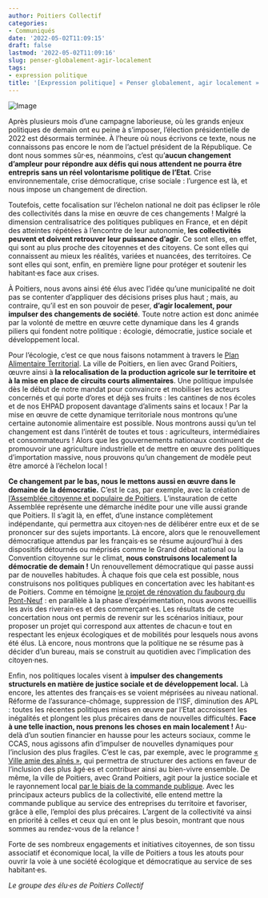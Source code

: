 ```yaml
---
author: Poitiers Collectif
categories:
- Communiqués
date: '2022-05-02T11:09:15'
draft: false
lastmod: '2022-05-02T11:09:16'
slug: penser-globalement-agir-localement
tags:
- expression politique
title: '[Expression politique] « Penser globalement, agir localement »'
---
```


![Image](/images/2025/penser-globalement-agir-localement/3-QUESTIONS-A…-2.png)

Après plusieurs mois d’une campagne laborieuse, où les grands enjeux politiques de demain ont eu peine à s’imposer, l’élection présidentielle de 2022 est désormais terminée. À l’heure où nous écrivons ce texte, nous ne connaissons pas encore le nom de l’actuel président de la République. Ce dont nous sommes sûr·es, néanmoins, c’est qu’**aucun changement d’ampleur pour répondre aux défis qui nous attendent ne pourra être entrepris sans un réel volontarisme politique de l’Etat**. Crise environnementale, crise démocratique, crise sociale : l’urgence est là, et nous impose un changement de direction.

Toutefois, cette focalisation sur l’échelon national ne doit pas éclipser le rôle des collectivités dans la mise en œuvre de ces changements ! Malgré la dimension centralisatrice des politiques publiques en France, et en dépit des atteintes répétées à l’encontre de leur autonomie, **les collectivités peuvent et doivent retrouver leur puissance d’agir**. Ce sont elles, en effet, qui sont au plus proche des citoyennes et des citoyens. Ce sont elles qui connaissent au mieux les réalités, variées et nuancées, des territoires. Ce sont elles qui sont, enfin, en première ligne pour protéger et soutenir les habitant·es face aux crises.

À Poitiers, nous avons ainsi été élus avec l’idée qu’une municipalité ne doit pas se contenter d’appliquer des décisions prises plus haut ; mais, au contraire, qu’il est en son pouvoir de peser, **d’agir localement, pour impulser des changements de société**. Toute notre action est donc animée par la volonté de mettre en œuvre cette dynamique dans les 4 grands piliers qui fondent notre politique : écologie, démocratie, justice sociale et développement local.

Pour l’écologie, c’est ce que nous faisons notamment à travers le [Plan Alimentaire Territorial](https://www.grandpoitiers.fr/grands-projets/projet-alimentaire-territorial). La ville de Poitiers, en lien avec Grand Poitiers, œuvre ainsi à **la relocalisation de la production agricole sur le territoire et à la mise en place de circuits courts alimentaires**. Une politique impulsée dès le début de notre mandat pour convaincre et mobiliser les acteurs concernés et qui porte d’ores et déjà ses fruits : les cantines de nos écoles et de nos EHPAD proposent davantage d’aliments sains et locaux ! Par la mise en œuvre de cette dynamique territoriale nous montrons qu’une certaine autonomie alimentaire est possible. Nous montrons aussi qu’un tel changement est dans l’intérêt de toutes et tous : agriculteurs, intermédiaires et consommateurs ! Alors que les gouvernements nationaux continuent de promouvoir une agriculture industrielle et de mettre en œuvre des politiques d’importation massive, nous prouvons qu’un changement de modèle peut être amorcé à l’échelon local !

**Ce changement par le bas, nous le mettons aussi en œuvre dans le domaine de la démocratie.** C’est le cas, par exemple, avec la création de[ l’Assemblée citoyenne et populaire de Poitiers](https://www.poitiers.fr/c__0_0_Actualite_42243__0__Assemblee_citoyenne_et_populaire_proposez_vos_idees_de_sujet_avant_le_6_mai_2022_.html). L’instauration de cette Assemblée représente une démarche inédite pour une ville aussi grande que Poitiers. Il s’agit là, en effet, d’une instance complètement indépendante, qui permettra aux citoyen·nes de délibérer entre eux et de se prononcer sur des sujets importants. Là encore, alors que le renouvellement démocratique attendus par les français·es se résume aujourd’hui à des dispositifs détournés ou méprisés comme le Grand débat national ou la Convention citoyenne sur le climat, **nous construisons localement la démocratie de demain !** Un renouvellement démocratique qui passe aussi par de nouvelles habitudes. À chaque fois que cela est possible, nous construisons nos politiques publiques en concertation avec les habitant·es de Poitiers. Comme en témoigne [le projet de rénovation du faubourg du Pont-Neuf](https://www.poitiers.fr/c__0_0_Actualite_41905__0__La_Ville_construit_l_avenir_du_Pont_Neuf_les_resultats_de_l_evaluation_et_la_solution_envisagee_.html) : en parallèle à la phase d’expérimentation, nous avons recueillis les avis des riverain·es et des commerçant·es. Les résultats de cette concertation nous ont permis de revenir sur les scénarios initiaux, pour proposer un projet qui correspond aux attentes de chacun·e tout en respectant les enjeux écologiques et de mobilités pour lesquels nous avons été élus. Là encore, nous montrons que la politique ne se résume pas à décider d’un bureau, mais se construit au quotidien avec l’implication des citoyen·nes.

Enfin, nos politiques locales visent à **impulser des changements structurels en matière de justice sociale et de développement local.** Là encore, les attentes des français·es se voient méprisées au niveau national. Réforme de l’assurance-chômage, suppression de l’ISF, diminution des APL : toutes les récentes politiques mises en œuvre par l’Etat accroissent les inégalités et plongent les plus précaires dans de nouvelles difficultés. **Face à une telle inaction, nous prenons les choses en main localement !** Au-delà d’un soutien financier en hausse pour les acteurs sociaux, comme le CCAS, nous agissons afin d’impulser de nouvelles dynamiques pour l’inclusion des plus fragiles. C’est le cas, par exemple, avec le programme [« Ville amie des aînés »](https://magazine.poitiers.fr/poitmag298/p8%20-%20Dossier%20une%20place%20pour%20les%20aines.pdf), qui permettra de structurer des actions en faveur de l’inclusion des plus âgé·es et contribuer ainsi au bien-vivre ensemble. De même, la ville de Poitiers, avec Grand Poitiers, agit pour la justice sociale et le rayonnement local [par le biais de la commande publique](https://www.poitiers.fr/c__0_0_Actualite_42164__0__La_commande_publique_un_veritable_levier_de_developpement_pour_le_territoire.html). Avec les principaux acteurs publics de la collectivité, elle entend mettre la commande publique au service des entreprises du territoire et favoriser, grâce à elle, l’emploi des plus précaires. L’argent de la collectivité va ainsi en priorité à celles et ceux qui en ont le plus besoin, montrant que nous sommes au rendez-vous de la relance !

Forte de ses nombreux engagements et initiatives citoyennes, de son tissu associatif et économique local, la ville de Poitiers a tous les atouts pour ouvrir la voie à une société écologique et démocratique au service de ses habitant·es.

_Le groupe des élu·es de Poitiers Collectif_
